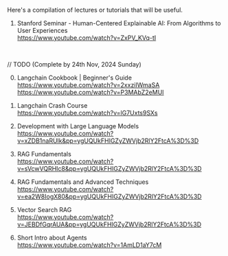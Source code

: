 Here's a compilation of lectures or tutorials that will be useful. <br>

1. Stanford Seminar - Human-Centered Explainable AI: From Algorithms to User Experiences <br>
https://www.youtube.com/watch?v=ZxPV_KVq-tI <br>
<br>

// TODO (Complete by 24th Nov, 2024 Sunday) <br>

0. Langchain Cookbook | Beginner's Guide <br>
https://www.youtube.com/watch?v=2xxziIWmaSA <br>
https://www.youtube.com/watch?v=P3MAbZ2eMUI <br>

1. Langchain Crash Course <br>
https://www.youtube.com/watch?v=lG7Uxts9SXs <br>

2. Development with Large Language Models <br>
https://www.youtube.com/watch?v=xZDB1naRUlk&pp=ygUQUkFHIGZyZWVjb2RlY2FtcA%3D%3D <br>

3. RAG Fundamentals <br>
https://www.youtube.com/watch?v=sVcwVQRHIc8&pp=ygUQUkFHIGZyZWVjb2RlY2FtcA%3D%3D <br>

4. RAG Fundamentals and Advanced Techniques <br>
https://www.youtube.com/watch?v=ea2W8IogX80&pp=ygUQUkFHIGZyZWVjb2RlY2FtcA%3D%3D <br>

5. Vector Search RAG <br>
https://www.youtube.com/watch?v=JEBDfGqrAUA&pp=ygUQUkFHIGZyZWVjb2RlY2FtcA%3D%3D <br>

6. Short Intro about Agents <br>
https://www.youtube.com/watch?v=1AmLD1aY7cM <br>
